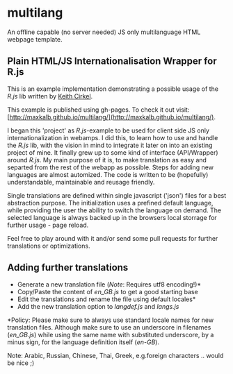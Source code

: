 # multilang

An offline capable (no server needed) JS only multilanguage HTML webpage template.

## Plain HTML/JS Internationalisation Wrapper for R.js

This is an example implementation demonstrating a possible usage of the _R.js_ lib written by [Keith Cirkel](https://github.com/keithamus).

This example is published using gh-pages. To check it out visit: [http://maxkalb.github.io/multilang/](http://maxkalb.github.io/multilang/).

I began this 'project' as _R.js_-example to be used for client side JS only internationalization 
in webamps. I did this, to learn how to use and handle the _R.js_ lib, with the vision in mind to integrate it later on into an existing project of mine. 
It finally grew up to some kind of interface (API/Wrapper) around _R.js_. My main purpose of it is, to make translation as easy 
and separted from the rest of the webapp as possible. Steps for adding new languages are almost automized. The code is
written to be (hopefully) understandable, maintainable and reusage friendly.

Single translations are defined within single javascript ('json') files for a best abstraction purpose. The initialization uses a prefined 
default language, while providing the user the ability to switch the language on demand. The selected language is always 
backed up in the browsers local storrage for further usage - page reload. 

Feel free to play around with it and/or send some pull requests for further translations or optimizations.

## Adding further translations

- Generate a new translation file (_Note_: Requires utf8 encoding!)*
- Copy/Paste the content of _en_GB.js_ to get a good starting base
- Edit the translations and rename the file using default locales*
- Add the new translation option to _langdef.js_ and _langs.js_

*Policy: Please make sure to always use standard locale names for new translation files. Although make sure to use an underscore in filenames (_en\_GB.js_) while using the same name with substituted underscore, by a minus sign, for the language definition itself (_en-GB_).

Note: Arabic, Russian, Chinese, Thai, Greek, e.g.foreign characters .. would be nice ;)
